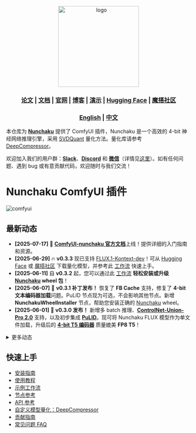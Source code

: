 <div align="center" id="nunchaku_logo">
  <img src="https://raw.githubusercontent.com/nunchaku-tech/nunchaku/96615bd93a1f0d2cf98039fddecfec43ce34cc96/assets/nunchaku.svg" alt="logo" width="220"></img>
</div>
<h3 align="center">
<a href="http://arxiv.org/abs/2411.05007"><b>论文</b></a> | <a href="https://nunchaku.tech/docs/ComfyUI-nunchaku/"><b>文档</b></a> | <a href="https://hanlab.mit.edu/projects/svdquant"><b>官网</b></a> | <a href="https://hanlab.mit.edu/blog/svdquant"><b>博客</b></a> | <a href="https://svdquant.mit.edu"><b>演示</b></a> | <a href="https://huggingface.co/nunchaku-tech"><b>Hugging Face</b></a> | <a href="https://modelscope.cn/organization/nunchaku-tech"><b>魔搭社区</b></a>
</h3>

<h3 align="center">
<a href="README.md"><b>English</b></a> | <a href="README_ZH.md"><b>中文</b></a>
</h3>

本仓库为 [**Nunchaku**](https://github.com/nunchaku-tech/nunchaku) 提供了 ComfyUI 插件，Nunchaku 是一个高效的 4-bit 神经网络推理引擎，采用 [SVDQuant](http://arxiv.org/abs/2411.05007) 量化方法。量化库请参考 [DeepCompressor](https://github.com/nunchaku-tech/deepcompressor)。

欢迎加入我们的用户群：[**Slack**](https://join.slack.com/t/nunchaku/shared_invite/zt-3170agzoz-NgZzWaTrEj~n2KEV3Hpl5Q)、[**Discord**](https://discord.gg/Wk6PnwX9Sm) 和 [**微信**](https://huggingface.co/datasets/nunchaku-tech/cdn/resolve/main/nunchaku/assets/wechat.jpg)（详情见[这里](https://github.com/nunchaku-tech/nunchaku/issues/149)）。如有任何问题、遇到 bug 或有意贡献代码，欢迎随时与我们交流！

# Nunchaku ComfyUI 插件

![comfyui](https://huggingface.co/datasets/nunchaku-tech/cdn/resolve/main/ComfyUI-nunchaku/comfyui.jpg)

## 最新动态

- **[2025-07-17]** 🚀 [**ComfyUI-nunchaku 官方文档**](https://nunchaku.tech/docs/ComfyUI-nunchaku/)上线！提供详细的入门指南和资源。
- **[2025-06-29]** 🔥 **v0.3.3** 现已支持 [FLUX.1-Kontext-dev](https://huggingface.co/black-forest-labs/FLUX.1-Kontext-dev)！可从 [Hugging Face](https://huggingface.co/nunchaku-tech/nunchaku-flux.1-kontext-dev) 或 [魔搭社区](https://modelscope.cn/models/nunchaku-tech/nunchaku-flux.1-kontext-dev) 下载量化模型，并参考此 [工作流](./example_workflows/nunchaku-flux.1-kontext-dev.json) 快速上手。
- **[2025-06-11]** 自 **v0.3.2** 起，您可以通过此 [工作流](https://github.com/nunchaku-tech/ComfyUI-nunchaku/blob/main/example_workflows/install_wheel.json) **轻松安装或升级 [Nunchaku](https://github.com/nunchaku-tech/nunchaku) wheel 包**！
- **[2025-06-07]** 🚀 **v0.3.1 补丁发布！** 恢复了 **FB Cache** 支持，修复了 **4-bit 文本编码器加载**问题。PuLID 节点现为可选，不会影响其他节点。新增 **NunchakuWheelInstaller** 节点，帮助您安装正确的 [Nunchaku](https://github.com/nunchaku-tech/nunchaku) wheel。
- **[2025-06-01]** 🚀 **v0.3.0 发布！** 新增多 batch 推理、[**ControlNet-Union-Pro 2.0**](https://huggingface.co/Shakker-Labs/FLUX.1-dev-ControlNet-Union-Pro-2.0) 支持，以及初步集成 [**PuLID**](https://github.com/ToTheBeginning/PuLID)。现可将 Nunchaku FLUX 模型作为单文件加载，升级后的 [**4-bit T5 编码器**](https://huggingface.co/nunchaku-tech/nunchaku-t5) 质量媲美 **FP8 T5**！

<details>
<summary>更多动态</summary>

- **[2025-04-16]** 🎥 发布了 [**英文**](https://youtu.be/YHAVe-oM7U8?si=cM9zaby_aEHiFXk0) 和 [**中文**](https://www.bilibili.com/video/BV1BTocYjEk5/?share_source=copy_web&vd_source=8926212fef622f25cc95380515ac74ee) 教学视频，助力安装与使用。
- **[2025-04-09]** 📢 发布了 [四月路线图](https://github.com/nunchaku-tech/nunchaku/issues/266) 和 [FAQ](https://github.com/nunchaku-tech/nunchaku/discussions/262)，帮助社区用户快速上手并了解最新进展。
- **[2025-04-05]** 🚀 **v0.2.0 发布！** 支持 [**多 LoRA**](example_workflows/nunchaku-flux.1-dev.json) 和 [**ControlNet**](example_workflows/nunchaku-flux.1-dev-controlnet-union-pro.json)，FP16 attention 与 First-Block Cache 性能增强。新增 [**20 系显卡**](examples/flux.1-dev-turing.py) 兼容性，并提供 [FLUX.1-redux](example_workflows/nunchaku-flux.1-redux-dev.json) 官方工作流！

</details>

## 快速上手

- [安装指南](https://nunchaku.tech/docs/ComfyUI-nunchaku/get_started/installation.html)
- [使用教程](https://nunchaku.tech/docs/ComfyUI-nunchaku/get_started/usage.html)
- [示例工作流](https://nunchaku.tech/docs/ComfyUI-nunchaku/workflows/toc.html)
- [节点参考](https://nunchaku.tech/docs/ComfyUI-nunchaku/nodes/toc.html)
- [API 参考](https://nunchaku.tech/docs/ComfyUI-nunchaku/api/toc.html)
- [自定义模型量化：DeepCompressor](https://github.com/mit-han-lab/deepcompressor)
- [贡献指南](https://nunchaku.tech/docs/ComfyUI-nunchaku/developer/contribution_guide.html)
- [常见问题 FAQ](https://nunchaku.tech/docs/nunchaku/faq/faq.html)
